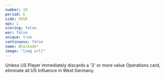 ```yaml
---
number: 10
period: E
side: USSR
ops: 1
scoring: false
war: false
unique: true
continuous: false
name: Blockade*
image: "[img url]"
---
```

Unless US Player immediately discards a '3' or more value Operations card, eliminate all US Influence in West Germany.
